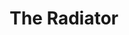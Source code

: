 ---
title: "The Radiator"
playwright: L. S. Uglow
student_written: false
period: Autumn
season: In House
season_sort: 70
venue: New Theatre

crew:
  - role: Set Designer
    name: Oliver James Hymans

prod_shots: bXn2CX

assets:
  - type: setdesign
    image: tKhgtfQ
    title: Set Design

trivia:
  - quote: Design for this production involved the creation of a distorted domestic interior, which initially needed to be cluttered with objects, could slowly be removed to leave a gloomy, empty interior.  The starkness of the finalised design needed to reflect the main character’s tormented existential searching, with walls which appeared to close in as well as act as a blank canvas to his words of written poetry.
    name: Oliver James Hymans
---